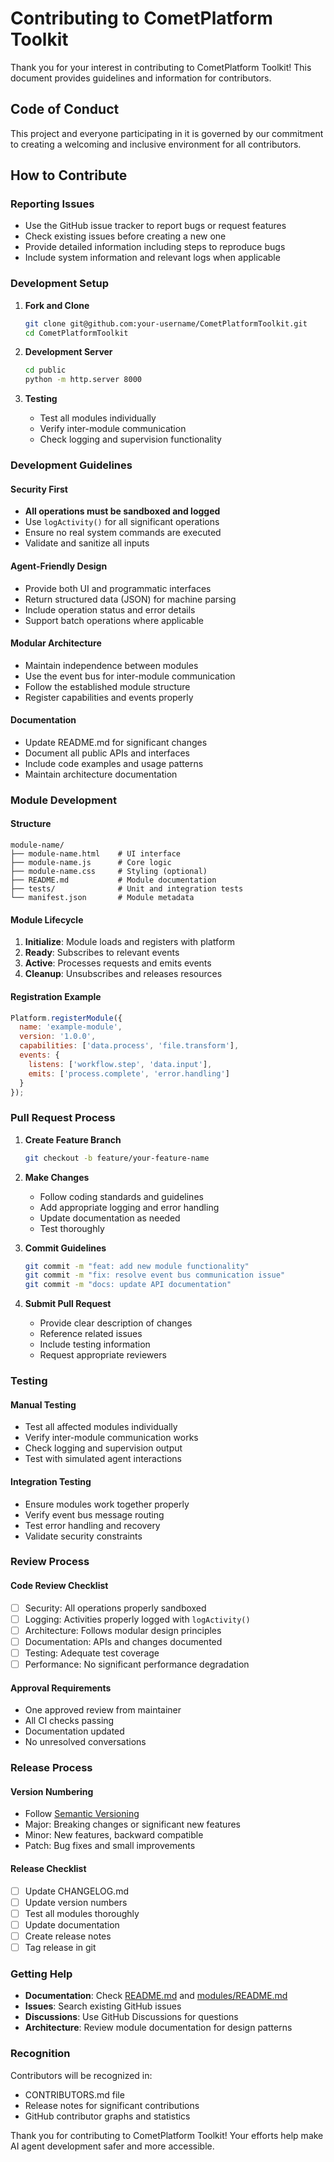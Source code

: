 # Contributing to CometPlatform Toolkit

Thank you for your interest in contributing to CometPlatform Toolkit! This document provides guidelines and information for contributors.

## Code of Conduct

This project and everyone participating in it is governed by our commitment to creating a welcoming and inclusive environment for all contributors.

## How to Contribute

### Reporting Issues

- Use the GitHub issue tracker to report bugs or request features
- Check existing issues before creating a new one
- Provide detailed information including steps to reproduce bugs
- Include system information and relevant logs when applicable

### Development Setup

1. **Fork and Clone**
   ```bash
   git clone git@github.com:your-username/CometPlatformToolkit.git
   cd CometPlatformToolkit
   ```

2. **Development Server**
   ```bash
   cd public
   python -m http.server 8000
   ```

3. **Testing**
   - Test all modules individually
   - Verify inter-module communication
   - Check logging and supervision functionality

### Development Guidelines

#### Security First
- **All operations must be sandboxed and logged**
- Use `logActivity()` for all significant operations
- Ensure no real system commands are executed
- Validate and sanitize all inputs

#### Agent-Friendly Design
- Provide both UI and programmatic interfaces
- Return structured data (JSON) for machine parsing
- Include operation status and error details
- Support batch operations where applicable

#### Modular Architecture
- Maintain independence between modules
- Use the event bus for inter-module communication
- Follow the established module structure
- Register capabilities and events properly

#### Documentation
- Update README.md for significant changes
- Document all public APIs and interfaces
- Include code examples and usage patterns
- Maintain architecture documentation

### Module Development

#### Structure
```
module-name/
├── module-name.html    # UI interface
├── module-name.js      # Core logic
├── module-name.css     # Styling (optional)
├── README.md           # Module documentation
├── tests/              # Unit and integration tests
└── manifest.json       # Module metadata
```

#### Module Lifecycle
1. **Initialize**: Module loads and registers with platform
2. **Ready**: Subscribes to relevant events
3. **Active**: Processes requests and emits events
4. **Cleanup**: Unsubscribes and releases resources

#### Registration Example
```javascript
Platform.registerModule({
  name: 'example-module',
  version: '1.0.0',
  capabilities: ['data.process', 'file.transform'],
  events: {
    listens: ['workflow.step', 'data.input'],
    emits: ['process.complete', 'error.handling']
  }
});
```

### Pull Request Process

1. **Create Feature Branch**
   ```bash
   git checkout -b feature/your-feature-name
   ```

2. **Make Changes**
   - Follow coding standards and guidelines
   - Add appropriate logging and error handling
   - Update documentation as needed
   - Test thoroughly

3. **Commit Guidelines**
   ```bash
   git commit -m "feat: add new module functionality"
   git commit -m "fix: resolve event bus communication issue"
   git commit -m "docs: update API documentation"
   ```

4. **Submit Pull Request**
   - Provide clear description of changes
   - Reference related issues
   - Include testing information
   - Request appropriate reviewers

### Testing

#### Manual Testing
- Test all affected modules individually
- Verify inter-module communication works
- Check logging and supervision output
- Test with simulated agent interactions

#### Integration Testing
- Ensure modules work together properly
- Verify event bus message routing
- Test error handling and recovery
- Validate security constraints

### Review Process

#### Code Review Checklist
- [ ] Security: All operations properly sandboxed
- [ ] Logging: Activities properly logged with `logActivity()`
- [ ] Architecture: Follows modular design principles
- [ ] Documentation: APIs and changes documented
- [ ] Testing: Adequate test coverage
- [ ] Performance: No significant performance degradation

#### Approval Requirements
- One approved review from maintainer
- All CI checks passing
- Documentation updated
- No unresolved conversations

### Release Process

#### Version Numbering
- Follow [Semantic Versioning](https://semver.org/)
- Major: Breaking changes or significant new features
- Minor: New features, backward compatible
- Patch: Bug fixes and small improvements

#### Release Checklist
- [ ] Update CHANGELOG.md
- [ ] Update version numbers
- [ ] Test all modules thoroughly
- [ ] Update documentation
- [ ] Create release notes
- [ ] Tag release in git

### Getting Help

- **Documentation**: Check [README.md](README.md) and [modules/README.md](modules/README.md)
- **Issues**: Search existing GitHub issues
- **Discussions**: Use GitHub Discussions for questions
- **Architecture**: Review module documentation for design patterns

### Recognition

Contributors will be recognized in:
- CONTRIBUTORS.md file
- Release notes for significant contributions
- GitHub contributor graphs and statistics

Thank you for contributing to CometPlatform Toolkit! Your efforts help make AI agent development safer and more accessible.